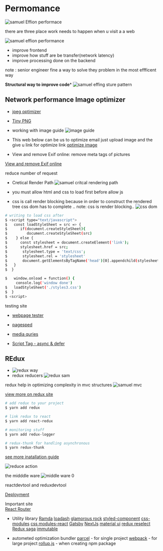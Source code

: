 # Permomance

![samuel Effion performace](./IMG/flow.png)

there are three place work needs to happen when u visit a a web

![samuel effion performance](./IMG/flow2.png)

- improve frontend
- improve how stuff are be transfer(network latency)
- improve processing done on the backend

note : senior engineer fine a way to solve they problem in the most effficent way

**Structural way to improve code***
![samuel effing sture pattern](./IMG/strucrure.png)

## Network performance Image optimizer

- [jpeg optimizer](https://jpeg-optimizer.com/)  
- [Tiny PNG](https://tinypng.com/)

- working with image guide
![image guide](./IMG/working%20with%20pictures.png)

- This web below can be us to optimize email just upload image and the give u link for optimize link
[optimize image](https://www.imgix.com/)

- View and remove Exif online: remove meta tags of pictures

[View and remove Exif online](https://www.verexif.com/en/)

reduce number of request

- Cretical Render Path
![samuel critcal rendering path](./IMG/samuel%20crital%20rendering.png)

- you must allow html and css to load first before allow js

- css is call render blocking because in order to construct the rendered tree css dom has to complete ..
note: css is render blocking..
![css dom](./IMG/css%20dom.png)

```bash
# writing to load css after 
$ <script type="text/javascript">
$   const loadStyleSheet = src => {
$      if(document.createStyleSheet){
$         document.createStyleSheet(src) 
$    } else {
$      const stylesheet = document.createElement('link');
$      stylesheet.href = src;
$       stylesheet.type = 'text/css';
$       stylesheet.rel = 'stylesheet'
$       document.getElementsByTagName('head')[0].appendchild(stylesheet)
$   }
$  }

$   window.onload = function() {
     console.log('window done')
$   loadStyleSheet('./styles3.css')
$  }
$ <script>

```

testing site

- [webpage tester](https://www.webpagetest.org/)
- [pagesped](https://pagespeed.web.dev/?utm_source=psi&utm_medium=redirect)

- [media quries](https://css-tricks.com/snippets/css/media-queries-for-standard-devices/)

- [Script Tag - async & defer](https://stackoverflow.com/questions/10808109/script-tag-async-defer)

## REdux

- ![redux way](./IMG/redux%20flux.png)
- redux reducers
![redux sam](./IMG/action%20redux.png)

redux help in optimizing complexity in mvc structures
![samuel mvc](./IMG/mvc.png)

[view more on redux site](https://redux.js.org/introduction/getting-started)

```bash
# add redux to your project
$ yarn add redux

# link redux to react
$ yarn add react-redux

# monitoring stuff
$ yarn add redux-logger

# redux-thunk for handling asynchronous
$ yarn redux-thunk
```

[see more inatallation guide](https://redux.js.org/introduction/installation)

![reduce action](./IMG/Screenshot%202024-04-09%20101201.png)

the midddle ware
![middle ware 0](./IMG/middleware.png)

reactdevtool and reduxdevtool

[Deployment](https://create-react-app.dev/docs/deployment/#github-pages-https-pagesgithubcom)

Important site  
[React Router](https://reactrouter.com/en/main)

- Utility library
[Ramda](https://ramdajs.com/)
[loadash](https://lodash.com/)
[glamorous rock](https://glamorous.rocks/)
[styled-component](https://styled-components.com/)
[css-modules](https://github.com/css-modules/css-modules)
[css modules-react](https://create-react-app.dev/docs/adding-a-css-modules-stylesheet/)
[Gatsby](https://www.gatsbyjs.com/)
[NextJs](https://nextjs.org/)
[material ui](https://mui.com/)
[redux reselect](https://github.com/reduxjs/reselect)
[Redux saga](https://redux-saga.js.org/)
[immutable](https://immutable-js.com/)

- autometed optimization bundler
[parcel](https://parceljs.org/) - for single project
[webpack](https://webpack.js.org/) - for large project
[rollup.js](https://rollupjs.org/) - when creating npm package
